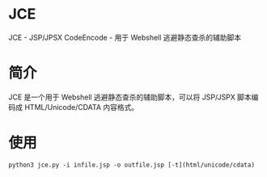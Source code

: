 # JCE
JCE - JSP/JPSX CodeEncode - 用于 Webshell 逃避静态查杀的辅助脚本

# 简介
JCE 是一个用于 Webshell 逃避静态查杀的辅助脚本，可以将 JSP/JSPX 脚本编码成 HTML/Unicode/CDATA 内容格式。

# 使用

```
python3 jce.py -i infile.jsp -o outfile.jsp [-t](html/unicode/cdata)
```
